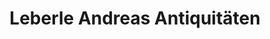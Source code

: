 ---
title: "Leberle Andreas Antiquitäten"
url: /noerdlingen/leberle-andreas-antiquitaeten/
shop: Antiquitäten
---